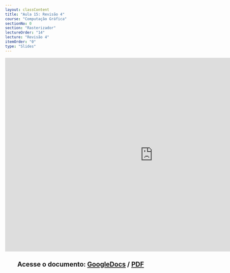 ```yaml
---
layout: classContent
title: "Aula 15: Revisão 4"
course: "Computação Gráfica"
sectionNo: 0
section: "Rasterizador"
lectureOrder: "14"
lecture: "Revisão 4"
itemOrder: "0"
type: "Slides"
---
```


<iframe src="https://docs.google.com/presentation/d/e/2PACX-1vSYVakXqSGUxZ-A5mwgN40JkzlPot_8eCH9PBEnWds5u5Hmqj8v2tY1MWD4FTPjv-VqgTkW5zuJFTOm/embed?start=false&loop=false&delayms=3000" frameborder="0" width="960" height="629" allowfullscreen="true" mozallowfullscreen="true" webkitallowfullscreen="true"></iframe>

## &nbsp;&nbsp;&nbsp;&nbsp;&nbsp;&nbsp;&nbsp;&nbsp;Acesse o documento: [GoogleDocs](https://docs.google.com/presentation/d/1yv66v7D9VuH-EwIXinXG6otOZX6HdFZWUoyDRc9A8Z8/preview?rm=minimal&usp=sharing) / [PDF](https://drive.google.com/file/d/1HJ915pkEuP-IY5JhPyJJ6WsVypCm2dHv/view?usp=sharing)
